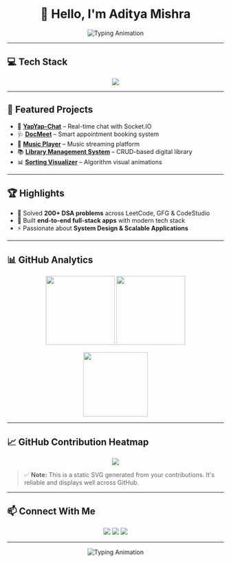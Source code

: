 <h1 align="center">👋 Hello, I'm Aditya Mishra</h1>

<p align="center">
  <img src="https://readme-typing-svg.herokuapp.com?font=Fira+Code&weight=500&size=22&pause=1000&color=2F81F7&center=true&vCenter=true&width=600&lines=Full+Stack+Developer;Problem+Solver+%7C+DSA+Enthusiast;Final+Year+at+IIIT+Sonepat;Always+Learning+%26+Building+🚀" alt="Typing Animation" />
</p>

---

## 💻 Tech Stack  

<p align="center">
  <img src="https://skillicons.dev/icons?i=cpp,js,react,nodejs,express,mongodb,postgres,mysql,html,css,tailwind,bootstrap,git,github&perline=8" />
</p>

---

## 🚀 Featured Projects  

- 💬 [**YapYap-Chat**](https://github.com/AdityaMISHRA2803/YapYap-Chat-.git) – Real-time chat with Socket.IO  
- 🩺 [**DocMeet**](https://github.com/AdityaMISHRA2803/DocMeet.git) – Smart appointment booking system  
- 🎵 [**Music Player**](https://github.com/AdityaMISHRA2803/Music-Player-.git) – Music streaming platform  
- 📚 [**Library Management System**](https://github.com/AdityaMISHRA2803/Digital-Library-System.git) – CRUD-based digital library  
- 📊 [**Sorting Visualizer**](https://github.com/AdityaMISHRA2803/Sorting-Algorithm-Visualizer-.git) – Algorithm visual animations  

---

## 🏆 Highlights  

- 🧠 Solved **200+ DSA problems** across LeetCode, GFG & CodeStudio  
- 🎯 Built **end-to-end full-stack apps** with modern tech stack  
- ⚡ Passionate about **System Design & Scalable Applications**  

---

## 📊 GitHub Analytics  

<p align="center">
  <img src="https://github-readme-stats.vercel.app/api?username=AdityaMISHRA2803&show_icons=true&theme=tokyonight&hide_border=true" height="160" />
  <img src="https://github-readme-streak-stats.herokuapp.com?user=AdityaMISHRA2803&theme=tokyonight&hide_border=true" height="160" />
</p>

<p align="center">
  <img src="https://activity-graph.herokuapp.com/graph?username=AdityaMISHRA2803&theme=react-dark&hide_border=true" height="150" />
</p>

---

## 📈 GitHub Contribution Heatmap  

<p align="center">
  <img src="https://github-readme-stats.vercel.app/api/top-langs/?username=AdityaMISHRA2803&layout=compact&theme=tokyonight&hide_border=true" />
</p>


> ✅ **Note:** This is a static SVG generated from your contributions. It's reliable and displays well across GitHub.

---

## 📫 Connect With Me  

<p align="center">
  <a href="https://www.linkedin.com/in/aditya-mishra-iiit/"><img src="https://img.shields.io/badge/-Aditya%20Mishra-blue?style=for-the-badge&logo=Linkedin&logoColor=white"/></a>
  <a href="mailto:aditya.iiitsp@gmail.com"><img src="https://img.shields.io/badge/-Email-c14438?style=for-the-badge&logo=Gmail&logoColor=white"/></a>
  <img src="https://img.shields.io/badge/Delhi%2C%20India-orange?style=for-the-badge&logo=google-maps&logoColor=white"/>
</p>

---

<p align="center">
  <img src="https://readme-typing-svg.herokuapp.com?font=Fira+Code&weight=500&size=20&pause=1000&color=00BFA6&center=true&vCenter=true&width=600&lines=Thanks+for+visiting!;Let's+Connect+%26+Build+Something+Great+Together+🚀" alt="Typing Animation" />
</p>
